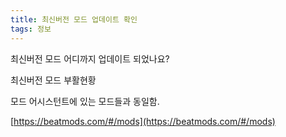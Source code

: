 ```yaml
---
title: 최신버전 모드 업데이트 확인
tags: 정보
---
```


최신버전 모드 어디까지 업데이트 되었나요?

최신버전 모드 부활현황

모드 어시스턴트에 있는 모드들과 동일함.

[https://beatmods.com/#/mods](https://beatmods.com/#/mods)